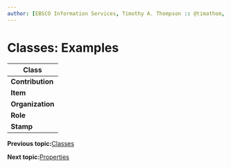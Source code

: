 ```yaml
---
author: [EBSCO Information Services, Timothy A. Thompson :: @timathom, @timathom@indieweb.social]
---
```


# Classes: Examples

|Class|
|-----|
|**Contribution**|
|**Item**|
|**Organization**|
|**Role**|
|**Stamp**|

**Previous topic:**[Classes](../../day_1/lesson_4/classes.md)

**Next topic:**[Properties](../../day_1/lesson_4/properties.md)

